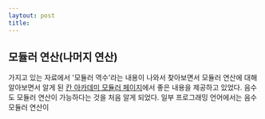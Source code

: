 ```yaml
---
laytout: post
title: 
---
```

## 모듈러 연산(나머지 연산)

가지고 있는 자료에서 '모듈러 역수'라는 내용이 나와서 찾아보면서 모듈러 연산에 대해 알아보면서 알게 된 [칸 아카데미 모듈러 페이지](https://ko.khanacademy.org/computing/computer-science/cryptography/modarithmetic/a/what-is-modular-arithmetic)에서 좋은 내용을 제공하고 있었다. 음수도 모듈러 연산이 가능하다는 것을 처음 알게 되었다. 일부 프로그래밍 언어에서는 음수 모듈러 연산이  
